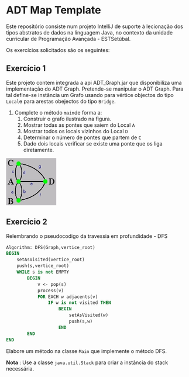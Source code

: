 # ADT Map Template
Este repositório consiste num projeto IntelliJ de suporte à lecionação dos tipos abstratos de dados na linguagem Java, no contexto da unidade curricular de Programação Avançada - ESTSetúbal.

Os exercícios solicitados são os seguintes:

## Exercício 1
Este projeto contem integrada a api ADT_Graph.jar que disponibiliza uma implementação do ADT Graph.
Pretende-se manipular o ADT Graph. Para tal define-se instância um Grafo usando para vértice objectos do tipo `Local`e para arestas obejectos do tipo `Bridge`.

1. Complete o método `main`de forma a:
   1. Construir  o grafo ilustrado na figura.
   2. Mostrar todas as pontes que saiem do Local `A`
   3. Mostrar todos os locais vizinhos do Local `D`
   4. Determinar o número de pontes que partem de `C`
   5. Dado dois locais verificar se existe uma ponte que os liga diretamente.

![Graph](images/BridgesGraph.png)
 
## Exercício 2
Relembrando o pseudocodigo da travessia em profundidade - DFS

```pascal
Algorithm: DFS(Graph,vertice_root)
BEGIN
    setAsVisited(vertice_root)
    push(s,vertice_root)
    WHILE s is not EMPTY
        BEGIN
            v <- pop(s)     
            process(v)
            FOR EACH w adjacents(v)
                IF w is not visited THEN
                    BEGIN
                        setAsVisited(w)
                        push(s,w)
                    END
        END                    
END

```
Elabore um método na classe `Main` que implemente o método DFS.

**Nota** : Use a classe `java.util.Stack` para criar a instância do stack necessária.
